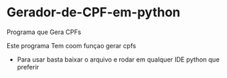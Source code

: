 # Gerador-de-CPF-em-python
Programa que Gera CPFs

Este programa Tem coom funçao gerar cpfs
 - Para usar basta baixar o arquivo e rodar em qualquer IDE python que preferir
